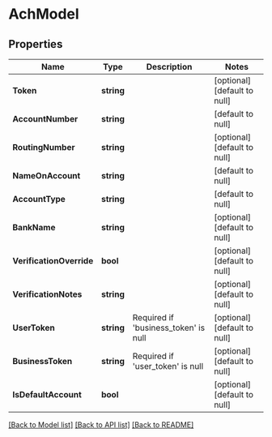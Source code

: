 # AchModel

## Properties
Name | Type | Description | Notes
------------ | ------------- | ------------- | -------------
**Token** | **string** |  | [optional] [default to null]
**AccountNumber** | **string** |  | [default to null]
**RoutingNumber** | **string** |  | [optional] [default to null]
**NameOnAccount** | **string** |  | [default to null]
**AccountType** | **string** |  | [default to null]
**BankName** | **string** |  | [optional] [default to null]
**VerificationOverride** | **bool** |  | [optional] [default to null]
**VerificationNotes** | **string** |  | [optional] [default to null]
**UserToken** | **string** | Required if &#39;business_token&#39; is null | [optional] [default to null]
**BusinessToken** | **string** | Required if &#39;user_token&#39; is null | [optional] [default to null]
**IsDefaultAccount** | **bool** |  | [optional] [default to null]

[[Back to Model list]](../README.md#documentation-for-models) [[Back to API list]](../README.md#documentation-for-api-endpoints) [[Back to README]](../README.md)


